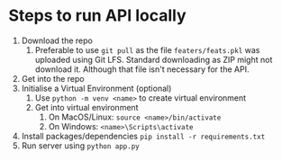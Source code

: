 # Steps to run API locally
1. Download the repo
    1. Preferable to use `git pull` as the file `featers/feats.pkl` was uploaded using Git LFS. Standard downloading as ZIP might not download it. Although that file isn't necessary for the API.
2. Get into the repo
3. Initialise a Virtual Environment (optional)
    1. Use `python -m venv <name>` to create virtual environment
    2. Get into virtual environment
        1. On MacOS/Linux: `source <name>/bin/activate`
        2. On Windows: `<name>\Scripts\activate`
4. Install packages/dependencies `pip install -r requirements.txt`
5. Run server using `python app.py`
